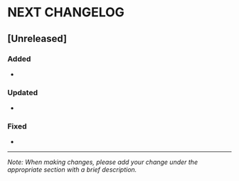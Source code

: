 # NEXT CHANGELOG

## [Unreleased]

### Added
- 

### Updated
- 

### Fixed
-

---
*Note: When making changes, please add your change under the appropriate section with a brief description.* 